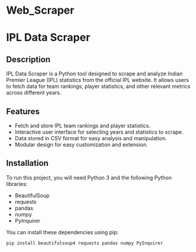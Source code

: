 # Web_Scraper

# IPL Data Scraper

## Description

IPL Data Scraper is a Python tool designed to scrape and analyze Indian Premier League (IPL) statistics from the official IPL website. It allows users to fetch data for team rankings, player statistics, and other relevant metrics across different years.

## Features

- Fetch and store IPL team rankings and player statistics.
- Interactive user interface for selecting years and statistics to scrape.
- Data stored in CSV format for easy analysis and manipulation.
- Modular design for easy customization and extension.

## Installation

To run this project, you will need Python 3 and the following Python libraries:

- BeautifulSoup
- requests
- pandas
- numpy
- PyInquirer

You can install these dependencies using pip:

```bash
pip install beautifulsoup4 requests pandas numpy PyInquirer

